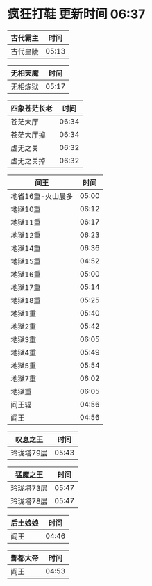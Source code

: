 # 疯狂打鞋 更新时间 06:37

| 古代霸主   | 时间    |
|--------|-------|
| 古代皇陵 | 05:13 |

| 无相天魔   | 时间    |
|--------|-------|
| 无相炼狱 | 05:17 |

| 四象苍茫长老   | 时间    |
|--------|-------|
| 苍茫大厅 | 06:34 |
| 苍茫大厅掉 | 06:34 |
| 虚无之关 | 06:32 |
| 虚无之关掉 | 06:32 |

| 间王   | 时间    |
|--------|-------|
| 地省16重-火山晨多 | 05:00 |
| 地狱10重 | 06:12 |
| 地狱11重 | 06:17 |
| 地狱12重 | 06:23 |
| 地狱14重 | 06:36 |
| 地狱15重 | 04:52 |
| 地狱16重 | 05:00 |
| 地狱17重 | 05:14 |
| 地狱18重 | 05:25 |
| 地狱1重 | 05:40 |
| 地狱2重 | 05:42 |
| 地狱3重 | 06:05 |
| 地狱4重 | 05:49 |
| 地狱5重 | 05:54 |
| 地狱7重 | 06:02 |
| 地狱重 | 06:05 |
| 间王辐 | 04:56 |
| 阎王 | 04:56 |

| 叹息之王   | 时间    |
|--------|-------|
| 玲珑塔79层 | 05:43 |

| 猛魔之王   | 时间    |
|--------|-------|
| 玲珑塔73层 | 05:47 |
| 玲珑塔78层 | 05:47 |

| 后土娘娘   | 时间    |
|--------|-------|
| 阎王 | 04:46 |

| 酆都大帝   | 时间    |
|--------|-------|
| 阎王 | 04:53 |